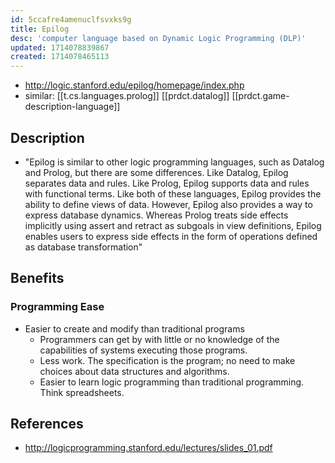 ```yaml
---
id: 5ccafre4amenuclfsvxks9g
title: Epilog
desc: 'computer language based on Dynamic Logic Programming (DLP)'
updated: 1714078839867
created: 1714078465113
---
```


- http://logic.stanford.edu/epilog/homepage/index.php
- similar: [[t.cs.languages.prolog]] [[prdct.datalog]] [[prdct.game-description-language]]

## Description

- "Epilog is similar to other logic programming languages, such as Datalog and Prolog, but there are some differences. Like Datalog, Epilog separates data and rules. Like Prolog, Epilog supports data and rules with functional terms. Like both of these languages, Epilog provides the ability to define views of data. However, Epilog also provides a way to express database dynamics. Whereas Prolog treats side effects implicitly using assert and retract as subgoals in view definitions, Epilog enables users to express side effects in the form of operations defined as database transformation"

## Benefits

### Programming Ease

- Easier to create and modify than traditional programs
  - Programmers can get by with little or no knowledge of the
  capabilities of systems executing those programs.
  - Less work. The specification is the program; no need to
  make choices about data structures and algorithms.
  - Easier to learn logic programming than traditional
programming. Think spreadsheets.


## References

- http://logicprogramming.stanford.edu/lectures/slides_01.pdf